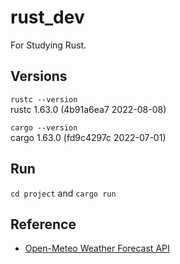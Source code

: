# rust_dev  

For Studying Rust.

## Versions  

`rustc --version`  
rustc 1.63.0 (4b91a6ea7 2022-08-08)  

`cargo --version`  
cargo 1.63.0 (fd9c4297c 2022-07-01)  

## Run  

`cd project` and `cargo run`  

## Reference  
 - [Open-Meteo Weather Forecast API](https://open-meteo.com/en/docs)